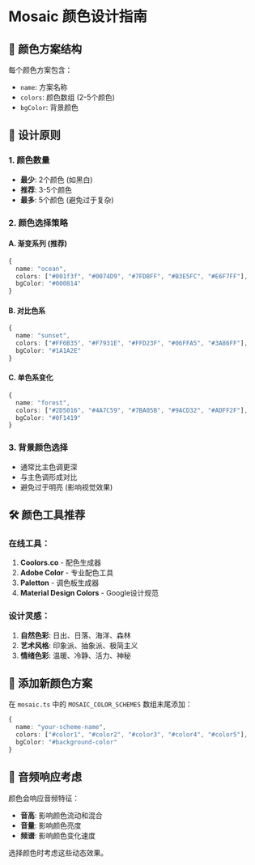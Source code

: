 # Mosaic 颜色设计指南

## 🎨 颜色方案结构

每个颜色方案包含：
- `name`: 方案名称
- `colors`: 颜色数组 (2-5个颜色)
- `bgColor`: 背景颜色

## 🎯 设计原则

### 1. **颜色数量**
- **最少**: 2个颜色 (如黑白)
- **推荐**: 3-5个颜色
- **最多**: 5个颜色 (避免过于复杂)

### 2. **颜色选择策略**

#### A. **渐变系列** (推荐)
```typescript
{
  name: "ocean",
  colors: ["#001f3f", "#0074D9", "#7FDBFF", "#B3E5FC", "#E6F7FF"],
  bgColor: "#000814"
}
```

#### B. **对比色系**
```typescript
{
  name: "sunset",
  colors: ["#FF6B35", "#F7931E", "#FFD23F", "#06FFA5", "#3A86FF"],
  bgColor: "#1A1A2E"
}
```

#### C. **单色系变化**
```typescript
{
  name: "forest",
  colors: ["#2D5016", "#4A7C59", "#7BA05B", "#9ACD32", "#ADFF2F"],
  bgColor: "#0F1419"
}
```

### 3. **背景颜色选择**
- 通常比主色调更深
- 与主色调形成对比
- 避免过于明亮 (影响视觉效果)

## 🛠️ 颜色工具推荐

### 在线工具：
1. **Coolors.co** - 配色生成器
2. **Adobe Color** - 专业配色工具
3. **Paletton** - 调色板生成器
4. **Material Design Colors** - Google设计规范

### 设计灵感：
1. **自然色彩**: 日出、日落、海洋、森林
2. **艺术风格**: 印象派、抽象派、极简主义
3. **情绪色彩**: 温暖、冷静、活力、神秘

## 📝 添加新颜色方案

在 `mosaic.ts` 中的 `MOSAIC_COLOR_SCHEMES` 数组末尾添加：

```typescript
{
  name: "your-scheme-name",
  colors: ["#color1", "#color2", "#color3", "#color4", "#color5"],
  bgColor: "#background-color"
}
```

## 🎵 音频响应考虑

颜色会响应音频特征：
- **音高**: 影响颜色流动和混合
- **音量**: 影响颜色亮度
- **频谱**: 影响颜色变化速度

选择颜色时考虑这些动态效果。
